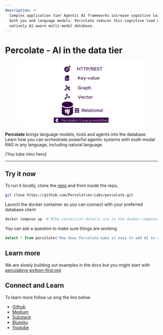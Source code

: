 ```yaml
---
description: >-
  Complex application tier Agentic AI frameworks increase cognitive load for
  both you and language models. Percolate reduces this cognitive load with a
  natively AI-aware multi-modal database.
---
```


# Percolate - AI in the data tier

<figure><img src=".gitbook/assets/image (1).png" alt=""><figcaption></figcaption></figure>

**Percolate** brings language models, tools and agents into the database. Learn how you can orchestrate powerful agentic systems with multi-modal RAG in any language, including natural language.

{You tube intro here]

***

## Try it now

To run it locally, clone the [repo](https://github.com/Percolation-Labs/percolate) and from inside the repo,

```bash
git clone https://github.com/Percolation-Labs/percolate.git
```

Launch the docker container so you can connect with your preferred database client

```bash
docker compose up -d #The connection details are in the docker-compose file
```

You can ask a question to make sure things are working

```sql
Select * from percolate('How does Percolate make it easy to add AI to applications?')
```

## Learn more

We are slowly building out examples in the docs but you might start with [percolating-python-first.md](recipes/percolating-python-first.md "mention")

## Connect and Learn

To learn more follow us sing the lins below

* [Github](https://github.com/Percolation-Labs/percolate)
* [Medium](https://medium.com/percolation-labs)
* [Substack](https://percolationlabs.substack.com/)
* [Bluesky](https://bsky.app/)
* [Youtube](https://www.youtube.com/@PercolationLabs)
